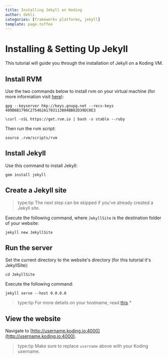 ```yaml
---
title: Installing Jekyll on Koding
author: dehli
categories: [frameworks platforms, jekyll]
template: page.toffee
---
```


# Installing & Setting Up Jekyll
This tutorial will guide you through the installation of Jekyll on a Koding VM.

## Install RVM
Use the two commands below to install rvm on your virtual machine (for more information visit [here](https://rvm.io/rvm/install)):
```
gpg --keyserver hkp://keys.gnupg.net --recv-keys 409B6B1796C275462A1703113804BB82D39DC0E3

\curl -sSL https://get.rvm.io | bash -s stable --ruby
```

Then run the rvm script:
```
source .rvm/scripts/rvm
```

## Install Jekyll

Use this command to install Jekyll:
```
gem install jekyll
```

## Create a Jekyll site
> type:tip
>  The next step can be skipped if you've already created a Jekyll site.

Execute the following command, where `JekyllSite` is the destination folder of your website:
```
jekyll new JekyllSite
```
## Run the server

Set the current directory to the website's directory (for this tutorial it's JekyllSite):
```
cd JekyllSite
```

Execute the following command:
```
jekyll serve --host 0.0.0.0
```
> type:tip
> For more details on your hostname, read [this](http://learn.koding.com/guides/what-happened-to-127-0-0-1/).*

## View the website

Navigate to [http://username.koding.io:4000](http://username.koding.io:4000).
> type:tip
> Make sure to replace `username` above with your Koding username.
